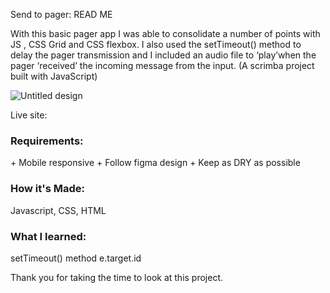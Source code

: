 Send to pager: READ ME

With this basic pager app I was able to consolidate a number of points with JS , CSS Grid and CSS flexbox. 
I also used the setTimeout() method to delay the pager transmission and I included an audio file to ‘play’when the pager ‘received’ the incoming message from the input.
(A scrimba project built with JavaScript)

![Untitled design](https://user-images.githubusercontent.com/80925002/218821887-b162368a-1472-4240-8229-db8f67ce62d7.gif)

Live site: 

<h3>Requirements:</h3>
+ Mobile responsive
+ Follow figma design
+ Keep as DRY as possible

<h3>How it's Made:</h3>
Javascript, CSS, HTML

<h3>What I learned:</h3>
setTimeout() method
e.target.id

Thank you for taking the time to look at this project.

